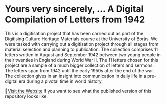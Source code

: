 # Yours very sincerely, ... A Digital Compilation of Letters from 1942

This is a digitisation project that has been carried out as part of the Digitising Culture Heritage Materials course at the University of Borås. We were tasked with carrying out a digitisation project through all stages from material selection and planning to publication. The collection comprises 11 letters written in August and September 1942 between two young people in their twenties in England during World War II. The 11 letters chosen for this project are a sample of a much bigger collection of letters and sermons. The letters span from 1942 until the early 1950s after the end of the war. The collection gives in an insight into communication in daily life in a pre-digital era during a pivotal time in world history.


🚀[Visit the Website](https://hanam288.github.io/Letters-from-1942-v2/about.html) if you want to see what the published version of this repository looks like.

